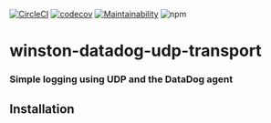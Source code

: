 [![CircleCI](https://circleci.com/gh/TheMagoo73/winston-datadog-udp-transport.svg?style=svg)](https://circleci.com/gh/TheMagoo73/winston-datadog-udp-transport)  [![codecov](https://codecov.io/gh/TheMagoo73/winston-datadog-udp-transport/branch/master/graph/badge.svg)](https://codecov.io/gh/TheMagoo73/winston-datadog-udp-transport)  [![Maintainability](https://api.codeclimate.com/v1/badges/54302646e6a4c0a66eca/maintainability)](https://codeclimate.com/github/TheMagoo73/winston-datadog-udp-transport/maintainability)  ![npm](https://img.shields.io/npm/v/winston-datadog-udp-transport.svg)

# winston-datadog-udp-transport
### Simple logging using UDP and the DataDog agent

## Installation
